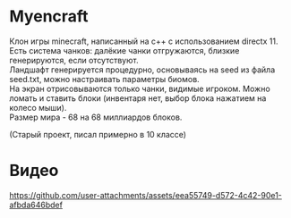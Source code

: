 # Myencraft
Клон игры minecraft, написанный на c++ с использованием directx 11.  
Есть система чанков: далёкие чанки отгружаются, близкие генерируются, если отсутствуют.  
Ландшафт генерируется процедурно, основываясь на seed из файла seed.txt, можно настраивать параметры биомов.  
На экран отрисовываются только чанки, видимые игроком.
Можно ломать и ставить блоки (инвентаря нет, выбор блока нажатием на колесо мыши).  
Размер мира - 68 на 68 миллиардов блоков.  

(Старый проект, писал примерно в 10 классе)

# Видео
https://github.com/user-attachments/assets/eea55749-d572-4c42-90e1-afbda646bdef

